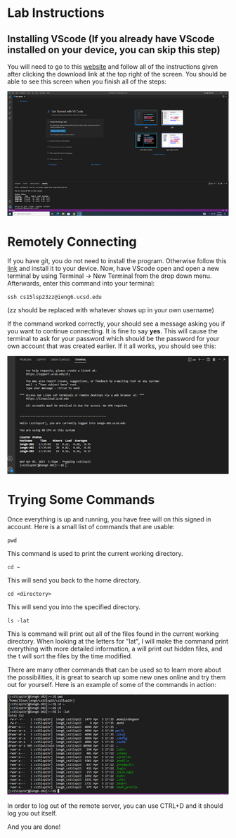 # Lab Instructions
## Installing VScode (If you already have VScode installed on your device, you can skip this step)

You will need to go to this [website](https://code.visualstudio.com/) and follow all of the instructions 
given after clicking the download link at the top right of the screen. 
You should be able to see this screen when you finish all of the steps:

![Image](unnamed.png)
# Remotely Connecting

If you have git, you do not need to install the program. Otherwise follow this [link](https://gitforwindows.org/) and
install it to your device.
Now, have VScode open and open a new terminal by using Terminal &rarr; New Terminal from the drop down menu.
Afterwards, enter this command into your terminal: 

    ssh cs15lsp23zz@ieng6.ucsd.edu 

(zz should be replaced with whatever shows up in your own username)

If the command worked correctly, your should see a message asking you if you want to continue connecting. It is fine to say **yes**.
This will cause the terminal to ask for your password which should be the password for your own account that was created earlier. 
If it all works, you should see this:

![Image](unnamed(1).png)

# Trying Some Commands

Once everything is up and running, you have free will on this signed in account. Here is a small list of commands that are usable:

    pwd
This command is used to print the current working directory.

    cd ~
This will send you back to the home directory.

    cd <directory>
This will send you into the specified directory.

    ls -lat
This ls command will print out all of the files found in the current working directory. When looking at the letters for "lat", l will make the command
print everything with more detailed information, a will print out hidden files, and the t will sort the files by the time modified.

There are many other commands that can be used so to learn more about the possibilities, it is great to search up some new ones online and
try them out for yourself. Here is an example of some of the commands in action:

![Image](unnamed(2).png)

In order to log out of the remote server, you can use CTRL+D and it should log you out itself.

And you are done!
